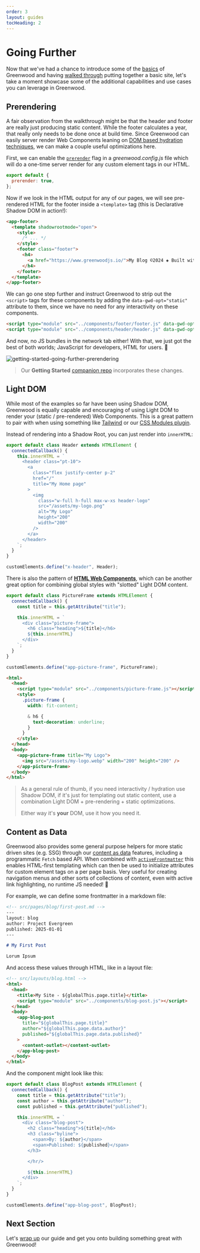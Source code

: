 ```yaml
---
order: 3
layout: guides
tocHeading: 2
---
```


# Going Further

Now that we've had a chance to introduce some of the [basics](/guides/getting-started/key-concepts/) of Greenwood and having [walked through](/guides/getting-started/walkthrough/) putting together a basic site, let's take a moment showcase some of the additional capabilities and use cases you can leverage in Greenwood.

## Prerendering

A fair observation from the walkthrough might be that the header and footer are really just producing static content. While the footer calculates a year, that really only needs to be done once at build time. Since Greenwood can easily server render Web Components leaning on [DOM based hydration techniques](https://web.dev/articles/declarative-shadow-dom#component_hydration), we can make a couple useful optimizations here.

First, we can enable the [`prerender`](/docs/reference/configuration/#prerender) flag in a _greenwood.config.js_ file which will do a one-time server render for any custom element tags in our HTML.

```js
export default {
  prerender: true,
};
```

Now if we look in the HTML output for any of our pages, we will see pre-rendered HTML for the footer inside a `<template>` tag (this is Declarative Shadow DOM in action!):

```html
<app-footer>
  <template shadowrootmode="open">
    <style>
      /* ... */
    </style>
    <footer class="footer">
      <h4>
        <a href="https://www.greenwoodjs.io/">My Blog ©2024 ◈ Built with GreenwoodJS</a>
      </h4>
    </footer>
  </template>
</app-footer>
```

We can go one step further and instruct Greenwood to strip out the `<script>` tags for these components by adding the `data-gwd-opt="static"` attribute to them, since we have no need for any interactivity on these components.

```html
<script type="module" src="../components/footer/footer.js" data-gwd-opt="static"></script>
<script type="module" src="../components/header/header.js" data-gwd-opt="static"></script>
```

And now, no JS bundles in the network tab either! With that, we just got the best of both worlds; JavaScript for developers, HTML for users. 💚

![getting-started-going-further-prerendering](/assets/guides/getting-started-going-further-prerendering.webp)

> Our **Getting Started** [companion repo](https://github.com/ProjectEvergreen/greenwood-getting-started) incorporates these changes.

## Light DOM

While most of the examples so far have been using Shadow DOM, Greenwood is equally capable and encouraging of using Light DOM to render your (static / pre-rendered) Web Components. This is a great pattern to pair with when using something like [Tailwind](/guides/ecosystem/tailwind/) or our [CSS Modules plugin](/docs/plugins/css-modules/).

Instead of rendering into a Shadow Root, you can just render into `innerHTML`:

```js
export default class Header extends HTMLElement {
  connectedCallback() {
    this.innerHTML = `
      <header class="pt-10">
        <a
          class="flex justify-center p-2"
          href="/"
          title="My Home page"
        >
          <img
            class="w-full h-full max-w-xs header-logo"
            src="/assets/my-logo.png"
            alt="My Logo"
            height="200"
            width="200"
          />
        </a>
      </header>
    `;
  }
}

customElements.define("x-header", Header);
```

There is also the pattern of [**HTML Web Components**](https://blog.jim-nielsen.com/2023/html-web-components/), which can be another great option for combining global styles with "slotted" Light DOM content.

```js
export default class PictureFrame extends HTMLElement {
  connectedCallback() {
    const title = this.getAttribute("title");

    this.innerHTML = `
      <div class="picture-frame">
        <h6 class="heading">${title}</h6>
        ${this.innerHTML}
      </div>
    `;
  }
}

customElements.define("app-picture-frame", PictureFrame);
```

```html
<html>
  <head>
    <script type="module" src="../components/picture-frame.js"></script>
    <style>
      .picture-frame {
        width: fit-content;

        & h6 {
          text-decoration: underline;
        }
      }
    </style>
  </head>
  <body>
    <app-picture-frame title="My Logo">
      <img src="/assets/my-logo.webp" width="200" height="200" />
    </app-picture-frame>
  </body>
</html>
```

> As a general rule of thumb, if you need interactivity / hydration use Shadow DOM, if it's just for templating out static content, use a combination Light DOM + pre-rendering + static optimizations.
>
> Either way it's **your** DOM, use it how you need it.

## Content as Data

Greenwood also provides some general purpose helpers for more static driven sites (e.g. SSG) through our [content as data](/docs/content-as-data/) features, including a programmatic `Fetch` based API. When combined with [`activeFrontmatter`](/docs/reference/configuration/) this enables HTML-first templating which can then be used to initialize attributes for custom element tags on a per page basis. Very useful for creating navigation menus and other sorts of collections of content, even with active link highlighting, no runtime JS needed! 💯

For example, we can define some frontmatter in a markdown file:

<!-- prettier-ignore-start -->
```md
<!-- src/pages/blog/first-post.md -->
---
layout: blog
author: Project Evergreen
published: 2025-01-01
---

# My First Post

Lorum Ipsum
```
<!-- prettier-ignore-end -->

And access these values through HTML, like in a layout file:

```html
<!-- src/layouts/blog.html -->
<html>
  <head>
    <title>My Site - ${globalThis.page.title}</title>
    <script type="module" src="../components/blog-post.js"></script>
  </head>
  <body>
    <app-blog-post
      title="${globalThis.page.title}"
      author="${globalThis.page.data.author}"
      published="${globalThis.page.data.published}"
    >
      <content-outlet></content-outlet>
    </app-blog-post>
  </body>
</html>
```

And the component might look like this:

```js
export default class BlogPost extends HTMLElement {
  connectedCallback() {
    const title = this.getAttribute("title");
    const author = this.getAttribute("author");
    const published = this.getAttribute("published");

    this.innerHTML = `
      <div class="blog-post">
        <h2 class="heading">${title}</h6>
        <h3 class="byline">
          <span>By: ${author}</span>
          <span>Published: ${published}</span>
        </h3>

        </hr/>

        ${this.innerHTML}
      </div>
    `;
  }
}

customElements.define("app-blog-post", BlogPost);
```

## Next Section

Let's [wrap up](/guides/getting-started/next-steps/) our guide and get you onto building something great with Greenwood!
